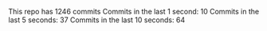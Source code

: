 This repo has 1246 commits
Commits in the last 1 second: 10
Commits in the last 5 seconds: 37
Commits in the last 10 seconds: 64

